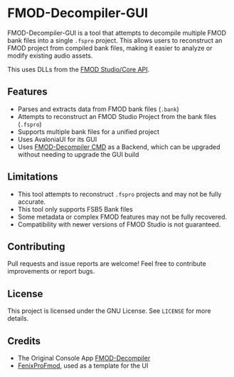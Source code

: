 # FMOD-Decompiler-GUI

FMOD-Decompiler-GUI is a tool that attempts to decompile multiple FMOD bank files into a single `.fspro` project. This allows users to reconstruct an FMOD project from compiled bank files, making it easier to analyze or modify existing audio assets.<br>


This uses DLLs from the [FMOD Studio/Core API](https://fmod.com/download#fmodengine).

## Features
- Parses and extracts data from FMOD bank files (`.bank`)
- Attempts to reconstruct an FMOD Studio Project from the bank files (`.fspro`)
- Supports multiple bank files for a unified project
- Uses AvaloniaUI for its GUI
- Uses [FMOD-Decompiler CMD](https://github.com/doggywatty/FMOD-Decompiler) as a Backend, which can be upgraded without needing to upgrade the GUI build

## Limitations
- This tool attempts to reconstruct `.fspro` projects and may not be fully accurate.
- This tool only supports FSB5 Bank files
- Some metadata or complex FMOD features may not be fully recovered.
- Compatibility with newer versions of FMOD Studio is not guaranteed.

## Contributing
Pull requests and issue reports are welcome! Feel free to contribute improvements or report bugs.

## License
This project is licensed under the GNU License. See `LICENSE` for more details.

## Credits
- The Original Console App [FMOD-Decompiler](https://github.com/doggywatty/FMOD-Decompiler)
- [FenixProFmod](https://github.com/M0n7y5/FenixProFmod), used as a template for the UI
